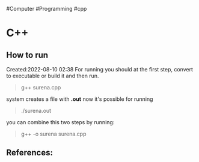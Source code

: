 
#Computer 
#Programming
#cpp


# C++
## How to run
Created:2022-08-10 02:38
For running you should at the first step, convert to executable or build it and then run.
> g++ surena.cpp

system creates a file with **.out** now it's possible for running 
>./surena.out

you can combine this two steps by running:
>g++ -o surena surena.cpp



## References:


